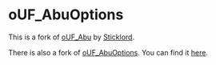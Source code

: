 # oUF_AbuOptions

This is a fork of [oUF_Abu](https://github.com/Sticklord/oUF_Abu) by [Sticklord](https://github.com/Sticklord).

There is also a fork of [oUF_AbuOptions](https://github.com/Sticklord/oUF_AbuOptions). You can find it [here](https://github.com/pngmn/oUF_AbuOptions).